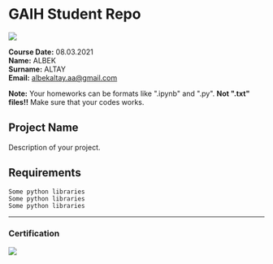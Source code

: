# GAIH Student Repo 
![](img/newlogo.png)

**Course Date:** 08.03.2021  
**Name:** ALBEK  
**Surname:** ALTAY  
**Email:** albekaltay.aa@gmail.com  

**Note:** Your homeworks can be formats like ".ipynb" and ".py". **Not ".txt" files!!** Make sure that your codes works.  

## Project Name
Description of your project.

## Requirements
```
Some python libraries
Some python libraries
Some python libraries
```
---

### Certification
![](img/TopLearnerCertificate.png)

